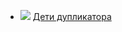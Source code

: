 * ![](/books/sf_action/Владимир%20Васильев/Дети%20дупликатора.jpg) [Дети дупликатора](/books/sf_action/Владимир%20Васильев/Дети%20дупликатора)
